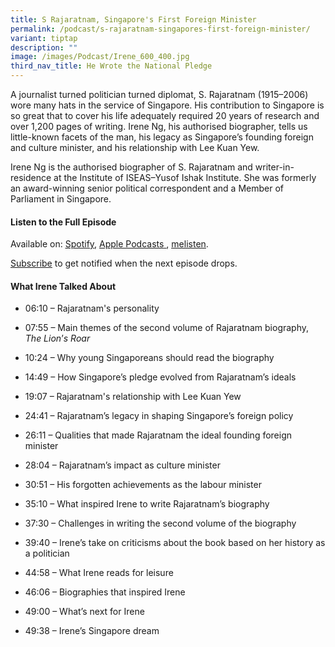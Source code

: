 ```yaml
---
title: S Rajaratnam, Singapore's First Foreign Minister
permalink: /podcast/s-rajaratnam-singapores-first-foreign-minister/
variant: tiptap
description: ""
image: /images/Podcast/Irene_600_400.jpg
third_nav_title: He Wrote the National Pledge
---
```

<p>A journalist turned politician turned diplomat, S. Rajaratnam (1915–2006)
wore many hats in the service of Singapore. His contribution to Singapore
is so great that to cover his life adequately required 20 years of research
and over 1,200 pages of writing.&nbsp;Irene&nbsp;Ng, his authorised biographer,
tells us little-known facets of the man, his legacy as Singapore’s founding
foreign and culture minister, and his relationship with Lee Kuan Yew.</p>
<p>Irene Ng&nbsp;is the authorised biographer of S. Rajaratnam and writer-in-residence
at the Institute of ISEAS–Yusof Ishak Institute. She was formerly an award-winning
senior political correspondent and a Member of Parliament in Singapore.</p>
<p></p>
<h4><strong>Listen to the Full Episode</strong></h4>
<p>Available on: <a href="https://open.spotify.com/show/66PYiIthr1KqQhJ82XH4DN" rel="noopener nofollow" target="_blank"><u>Spotify</u></a>,
<a href="https://podcasts.apple.com/us/podcast/biblioasia/id1688142751" rel="noopener nofollow" target="_blank"><u>Apple Podcasts</u>
</a>, <a href="https://www.melisten.sg/podcast/playlist/BiblioAsia+-2115156" rel="noopener nofollow" target="_blank"><u>melisten</u></a>.</p>
<p><a href="https://open.spotify.com/show/66PYiIthr1KqQhJ82XH4DN" rel="noopener noreferrer nofollow" target="_blank"><u>Subscribe</u></a> to
get notified when the next episode drops.</p>
<p></p>
<h4><strong>What Irene Talked About</strong></h4>
<ul data-tight="true" class="tight">
<li>
<p>06:10 – Rajaratnam's personality</p>
</li>
<li>
<p>07:55 – Main themes of the second volume of Rajaratnam biography, <em>The Lion</em>’<em>s Roar</em>
</p>
</li>
<li>
<p>10:24 – Why young Singaporeans should read the biography</p>
</li>
<li>
<p>14:49 – How Singapore’s pledge evolved from Rajaratnam’s ideals</p>
</li>
<li>
<p>19:07 – Rajaratnam's relationship with Lee Kuan Yew</p>
</li>
<li>
<p>24:41 – Rajaratnam’s legacy in shaping Singapore’s foreign policy</p>
</li>
<li>
<p>26:11 – Qualities that made Rajaratnam the ideal founding foreign minister</p>
</li>
<li>
<p>28:04 – Rajaratnam’s impact as culture minister</p>
</li>
<li>
<p>30:51 – His forgotten achievements as the labour minister</p>
</li>
<li>
<p>35:10 – What inspired Irene to write Rajaratnam’s biography</p>
</li>
<li>
<p>37:30 – Challenges in writing the second volume of the biography</p>
</li>
<li>
<p>39:40 – Irene’s take on criticisms about the book based on her history
as a politician</p>
</li>
<li>
<p>44:58 – What Irene reads for leisure</p>
</li>
<li>
<p>46:06 – Biographies that inspired Irene</p>
</li>
<li>
<p>49:00 – What’s next for Irene</p>
</li>
<li>
<p>49:38 – Irene’s Singapore dream</p>
</li>
</ul>
<p></p>
